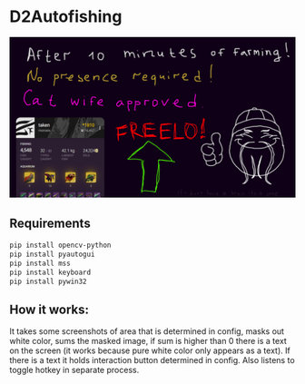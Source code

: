 # D2Autofishing
![image](https://github.com/2taken/D2Autofishing/blob/main/banner.png)

## Requirements
```
pip install opencv-python
pip install pyautogui
pip install mss
pip install keyboard
pip install pywin32
```

## How it works:
It takes some screenshots of area that is determined in config, masks out white color, sums the masked image, if sum is higher than 0 there is a text on the screen (it works because pure white color only appears as a text). If there is a text it holds interaction button determined in config. Also listens to toggle hotkey in separate process.

